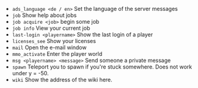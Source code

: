 - `ads_language <de / en>` Set the language of the server messages
- `job` Show help about jobs
- `job acquire <job>` begin some job
- `job info` View your current job
- `last-login <playername>` Show the last login of a player
- `licenses_see` Show your licenses
- `mail` Open the e-mail window
- `mmo_activate` Enter the player world
- `msg <playername> <message>` Send someone a private message
- `spawn` Teleport you to spawn if you're stuck somewhere. Does not work under y = -50.
- `wiki` Show the address of the wiki here.
